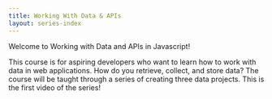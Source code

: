 ```yaml
---
title: Working With Data & APIs
layout: series-index
---
```


Welcome to Working with Data and APIs in Javascript!

This course is for aspiring developers who want to learn how to work with data in web applications. How do you retrieve, collect, and store data? The course will be taught through a series of creating three data projects. This is the first video of the series!